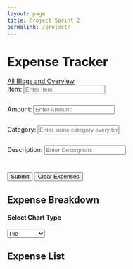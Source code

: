 ```yaml
---
layout: page
title: Project Sprint 2
permalink: /project/
---
```


<script src="https://cdn.jsdelivr.net/npm/chart.js"></script>

<h1>Expense Tracker</h1>
<a href="{{site.baseurl}}/2024/10/15/lesson-summary_IPYNB_2_.html">All Blogs and Overview</a>
<form id="expense-form">
    <label for="item">Item:</label>
    <input id="item" type="text" placeholder="Enter Item:"><br>
    <label for="amnt">Amount:</label>
    <input id="amount" type="text" placeholder="Enter Amount:"><br>
    <label for="category">Category:</label>
    <input id="category" type="text" placeholder="Enter same category every time:"><br>
    <label for="description">Description:</label>
    <input id="description" type="text" placeholder="Enter Description:"><br>
</form>
<button id="btn" type="submit" onclick="addExpense()">Submit</button>
<button id="btn" onclick="clearExpenses()">Clear Expenses</button>

<h2>Expense Breakdown</h2>
<h4>Select Chart Type</h4>
<select id="chart-type" onchange="changeChartType()">
    <option value="pie">Pie</option>
    <option value="bar">Bar</option>
    <option value="doughnut">Doughnut</option>
    <option value="polarArea">Polar Area</option>
</select>

<canvas id="expenseChart" width="400" height="400"></canvas>

<h2>Expense List</h2>
<ul id="expense-list"></ul>

<style>
    .form {
        display: flex;
        flex-direction: column;
    }
    input {
        margin-bottom: 25px;
    }
</style>

<script>
    let expenses = JSON.parse(localStorage.getItem('expenses')) || [];
    var form = document.getElementById('expense-form');

    const ctx = document.getElementById('expenseChart').getContext('2d');

    let expenseChart = new Chart(ctx, {
        type: 'pie',
        data: {
            labels: [], // Expense descriptions
            datasets: [{
                label: 'Expenses',
                data: [], // Expense amounts
                backgroundColor: ['#FF6384', '#36A2EB', '#FFCE56', '#4BC0C0', '#9966FF', '#FF9F40'],
            }]
        },
        options: {
            responsive: true,
            plugins: {
                legend: {
                    position: 'top',
                },
            }
        }
    });

    window.onload = function() {
        displayExpenses();
        updateChart();
    }

    function clearExpenses() {
        localStorage.removeItem('expenses');
        expenses = [];
        displayExpenses();
        updateChart();
    }

    function addExpense(){
        const item = document.getElementById('item').value;
        const amount = document.getElementById('amount').value;
        const category = document.getElementById('category').value;
        const description = document.getElementById('description').value;

        const expense = {
            'item': item,
            'amount': parseFloat(amount),
            'category': category,
            'description': description,
        }

        expenses.push(expense);
        form.reset();
        localStorage.setItem('expenses', JSON.stringify(expenses));

        updateChart();
        newExpenses();
    }

    function displayExpenses() {
        const expenseList = document.getElementById('expense-list');
        expenseList.innerHTML = '';

        expenses.forEach((expense) => {
            const listItem = document.createElement('li');
            listItem.textContent = `${expense.item} - ${expense.description}: $${expense.amount.toFixed(2)}`;
            expenseList.appendChild(listItem);
        });
    }

    function newExpenses() {
        const expenseList = document.getElementById('expense-list');

        const listItem = document.createElement('li');
        listItem.textContent = `${expenses[expenses.length - 1].item} - ${expenses[expenses.length - 1].description}: $${expenses[expenses.length - 1].amount.toFixed(2)}`;
        expenseList.appendChild(listItem);
    }

    function updateChart() {
        // clear past stuff
        expenseChart.data.labels = [];
        expenseChart.data.datasets[0].data = [];

        expenses.forEach((expense) => {
            expenseChart.data.labels.push(expense.item);
            expenseChart.data.datasets[0].data.push(expense.amount);
        });

        expenseChart.update();
    }

    function changeChartType() {
        const selectedType = document.getElementById('chart-type').value;
        expenseChart.destroy();

        expenseChart = new Chart(ctx, {
            type: selectedType,
            data: {
                labels: expenses.map(exp => exp.item),
                datasets: [{
                    label: 'Expenses',
                    data: expenses.map(exp => exp.amount),
                    backgroundColor: ['#FF6384', '#36A2EB', '#FFCE56', '#4BC0C0', '#9966FF', '#FF9F40'],
                }]
            },
            options: {
                responsive: true,
                plugins: {
                    legend: {
                        position: 'top',
                    },
                }
            }
        });
    }

    function updateChart(data = expenses) {
        expenseChart.data.labels = data.map(exp => exp.item);
        expenseChart.data.datasets[0].data = data.map(exp => exp.amount);
        expenseChart.update();
    }
</script>

